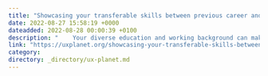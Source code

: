 ```yaml
---
title: "Showcasing your transferable skills between previous career and UX"
date: 2022-08-27 15:58:19 +0000
dateadded: 2022-08-28 00:00:39 +0100
description: "    Your diverse education and working background can make you unique as a UX designer.  Continue reading on UX Planet »  "
link: "https://uxplanet.org/showcasing-your-transferable-skills-between-previous-career-and-ux-461f949086c?source=rss----819cc2aaeee0---4"
category:
directory: _directory/ux-planet.md
---
```

